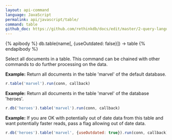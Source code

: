 ```yaml
---
layout: api-command 
language: JavaScript
permalink: api/javascript/table/
command: table
github_doc: https://github.com/rethinkdb/docs/edit/master/2-query-language/api/javascript/selecting-data/table.md
---
```


{% apibody %}
db.table(name[, {useOutdated: false}]) → table
{% endapibody %}

Select all documents in a table. This command can be chained with other commands to do
further processing on the data.

__Example:__ Return all documents in the table 'marvel' of the default database.

```js
r.table('marvel').run(conn, callback)
```

__Example:__ Return all documents in the table 'marvel' of the database 'heroes'.

```js
r.db('heroes').table('marvel').run(conn, callback)
```

__Example:__ If you are OK with potentially out of date data from this table and want
potentially faster reads, pass a flag allowing out of date data.

```js
r.db('heroes').table('marvel', {useOutdated: true}).run(conn, callback)
```

